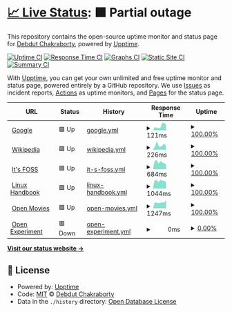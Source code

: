 # [📈 Live Status](https://andanotherusername.github.io/upptime-test): <!--live status--> **🟧 Partial outage**

This repository contains the open-source uptime monitor and status page for [Debdut Chakraborty](https://andanotherusername.github.io/upptime-test), powered by [Upptime](https://github.com/upptime/upptime).

[![Uptime CI](https://github.com/koj-co/upptime/workflows/Uptime%20CI/badge.svg)](https://github.com/koj-co/upptime/actions?query=workflow%3A%22Uptime+CI%22)
[![Response Time CI](https://github.com/koj-co/upptime/workflows/Response%20Time%20CI/badge.svg)](https://github.com/koj-co/upptime/actions?query=workflow%3A%22Response+Time+CI%22)
[![Graphs CI](https://github.com/koj-co/upptime/workflows/Graphs%20CI/badge.svg)](https://github.com/koj-co/upptime/actions?query=workflow%3A%22Graphs+CI%22)
[![Static Site CI](https://github.com/koj-co/upptime/workflows/Static%20Site%20CI/badge.svg)](https://github.com/koj-co/upptime/actions?query=workflow%3A%22Static+Site+CI%22)
[![Summary CI](https://github.com/koj-co/upptime/workflows/Summary%20CI/badge.svg)](https://github.com/koj-co/upptime/actions?query=workflow%3A%22Summary+CI%22)

With [Upptime](https://upptime.js.org), you can get your own unlimited and free uptime monitor and status page, powered entirely by a GitHub repository. We use [Issues](https://github.com/andanotherusername/upptime-test/issues) as incident reports, [Actions](https://github.com/andanotherusername/upptime-test/actions) as uptime monitors, and [Pages](https://andanotherusername.github.io/upptime-test) for the status page.

<!--start: status pages-->
<!-- This summary is generated by Upptime (https://github.com/upptime/upptime) -->
<!-- Do not edit this manually, your changes will be overwritten -->
<!-- prettier-ignore -->
| URL | Status | History | Response Time | Uptime |
| --- | ------ | ------- | ------------- | ------ |
| <img alt="" src="https://favicons.githubusercontent.com/www.google.com" height="13"> [Google](https://www.google.com) | 🟩 Up | [google.yml](https://github.com/andanotherusername/upptime-test/commits/HEAD/history/google.yml) | <details><summary><img alt="Response time graph" src="./graphs/google/response-time-week.png" height="20"> 121ms</summary><br><a href="https://andanotherusername.github.io/upptime-test/history/google"><img alt="Response time 88" src="https://img.shields.io/endpoint?url=https%3A%2F%2Fraw.githubusercontent.com%2Fandanotherusername%2Fupptime-test%2FHEAD%2Fapi%2Fgoogle%2Fresponse-time.json"></a><br><a href="https://andanotherusername.github.io/upptime-test/history/google"><img alt="24-hour response time 74" src="https://img.shields.io/endpoint?url=https%3A%2F%2Fraw.githubusercontent.com%2Fandanotherusername%2Fupptime-test%2FHEAD%2Fapi%2Fgoogle%2Fresponse-time-day.json"></a><br><a href="https://andanotherusername.github.io/upptime-test/history/google"><img alt="7-day response time 121" src="https://img.shields.io/endpoint?url=https%3A%2F%2Fraw.githubusercontent.com%2Fandanotherusername%2Fupptime-test%2FHEAD%2Fapi%2Fgoogle%2Fresponse-time-week.json"></a><br><a href="https://andanotherusername.github.io/upptime-test/history/google"><img alt="30-day response time 111" src="https://img.shields.io/endpoint?url=https%3A%2F%2Fraw.githubusercontent.com%2Fandanotherusername%2Fupptime-test%2FHEAD%2Fapi%2Fgoogle%2Fresponse-time-month.json"></a><br><a href="https://andanotherusername.github.io/upptime-test/history/google"><img alt="1-year response time 88" src="https://img.shields.io/endpoint?url=https%3A%2F%2Fraw.githubusercontent.com%2Fandanotherusername%2Fupptime-test%2FHEAD%2Fapi%2Fgoogle%2Fresponse-time-year.json"></a></details> | <details><summary><a href="https://andanotherusername.github.io/upptime-test/history/google">100.00%</a></summary><a href="https://andanotherusername.github.io/upptime-test/history/google"><img alt="All-time uptime 100.00%" src="https://img.shields.io/endpoint?url=https%3A%2F%2Fraw.githubusercontent.com%2Fandanotherusername%2Fupptime-test%2FHEAD%2Fapi%2Fgoogle%2Fuptime.json"></a><br><a href="https://andanotherusername.github.io/upptime-test/history/google"><img alt="24-hour uptime 100.00%" src="https://img.shields.io/endpoint?url=https%3A%2F%2Fraw.githubusercontent.com%2Fandanotherusername%2Fupptime-test%2FHEAD%2Fapi%2Fgoogle%2Fuptime-day.json"></a><br><a href="https://andanotherusername.github.io/upptime-test/history/google"><img alt="7-day uptime 100.00%" src="https://img.shields.io/endpoint?url=https%3A%2F%2Fraw.githubusercontent.com%2Fandanotherusername%2Fupptime-test%2FHEAD%2Fapi%2Fgoogle%2Fuptime-week.json"></a><br><a href="https://andanotherusername.github.io/upptime-test/history/google"><img alt="30-day uptime 100.00%" src="https://img.shields.io/endpoint?url=https%3A%2F%2Fraw.githubusercontent.com%2Fandanotherusername%2Fupptime-test%2FHEAD%2Fapi%2Fgoogle%2Fuptime-month.json"></a><br><a href="https://andanotherusername.github.io/upptime-test/history/google"><img alt="1-year uptime 100.00%" src="https://img.shields.io/endpoint?url=https%3A%2F%2Fraw.githubusercontent.com%2Fandanotherusername%2Fupptime-test%2FHEAD%2Fapi%2Fgoogle%2Fuptime-year.json"></a></details>
| <img alt="" src="https://favicons.githubusercontent.com/en.wikipedia.org" height="13"> [Wikipedia](https://en.wikipedia.org) | 🟩 Up | [wikipedia.yml](https://github.com/andanotherusername/upptime-test/commits/HEAD/history/wikipedia.yml) | <details><summary><img alt="Response time graph" src="./graphs/wikipedia/response-time-week.png" height="20"> 226ms</summary><br><a href="https://andanotherusername.github.io/upptime-test/history/wikipedia"><img alt="Response time 196" src="https://img.shields.io/endpoint?url=https%3A%2F%2Fraw.githubusercontent.com%2Fandanotherusername%2Fupptime-test%2FHEAD%2Fapi%2Fwikipedia%2Fresponse-time.json"></a><br><a href="https://andanotherusername.github.io/upptime-test/history/wikipedia"><img alt="24-hour response time 161" src="https://img.shields.io/endpoint?url=https%3A%2F%2Fraw.githubusercontent.com%2Fandanotherusername%2Fupptime-test%2FHEAD%2Fapi%2Fwikipedia%2Fresponse-time-day.json"></a><br><a href="https://andanotherusername.github.io/upptime-test/history/wikipedia"><img alt="7-day response time 226" src="https://img.shields.io/endpoint?url=https%3A%2F%2Fraw.githubusercontent.com%2Fandanotherusername%2Fupptime-test%2FHEAD%2Fapi%2Fwikipedia%2Fresponse-time-week.json"></a><br><a href="https://andanotherusername.github.io/upptime-test/history/wikipedia"><img alt="30-day response time 281" src="https://img.shields.io/endpoint?url=https%3A%2F%2Fraw.githubusercontent.com%2Fandanotherusername%2Fupptime-test%2FHEAD%2Fapi%2Fwikipedia%2Fresponse-time-month.json"></a><br><a href="https://andanotherusername.github.io/upptime-test/history/wikipedia"><img alt="1-year response time 196" src="https://img.shields.io/endpoint?url=https%3A%2F%2Fraw.githubusercontent.com%2Fandanotherusername%2Fupptime-test%2FHEAD%2Fapi%2Fwikipedia%2Fresponse-time-year.json"></a></details> | <details><summary><a href="https://andanotherusername.github.io/upptime-test/history/wikipedia">100.00%</a></summary><a href="https://andanotherusername.github.io/upptime-test/history/wikipedia"><img alt="All-time uptime 100.00%" src="https://img.shields.io/endpoint?url=https%3A%2F%2Fraw.githubusercontent.com%2Fandanotherusername%2Fupptime-test%2FHEAD%2Fapi%2Fwikipedia%2Fuptime.json"></a><br><a href="https://andanotherusername.github.io/upptime-test/history/wikipedia"><img alt="24-hour uptime 100.00%" src="https://img.shields.io/endpoint?url=https%3A%2F%2Fraw.githubusercontent.com%2Fandanotherusername%2Fupptime-test%2FHEAD%2Fapi%2Fwikipedia%2Fuptime-day.json"></a><br><a href="https://andanotherusername.github.io/upptime-test/history/wikipedia"><img alt="7-day uptime 100.00%" src="https://img.shields.io/endpoint?url=https%3A%2F%2Fraw.githubusercontent.com%2Fandanotherusername%2Fupptime-test%2FHEAD%2Fapi%2Fwikipedia%2Fuptime-week.json"></a><br><a href="https://andanotherusername.github.io/upptime-test/history/wikipedia"><img alt="30-day uptime 100.00%" src="https://img.shields.io/endpoint?url=https%3A%2F%2Fraw.githubusercontent.com%2Fandanotherusername%2Fupptime-test%2FHEAD%2Fapi%2Fwikipedia%2Fuptime-month.json"></a><br><a href="https://andanotherusername.github.io/upptime-test/history/wikipedia"><img alt="1-year uptime 100.00%" src="https://img.shields.io/endpoint?url=https%3A%2F%2Fraw.githubusercontent.com%2Fandanotherusername%2Fupptime-test%2FHEAD%2Fapi%2Fwikipedia%2Fuptime-year.json"></a></details>
| <img alt="" src="https://favicons.githubusercontent.com/itsfoss.com" height="13"> [It's FOSS](https://itsfoss.com) | 🟩 Up | [it-s-foss.yml](https://github.com/andanotherusername/upptime-test/commits/HEAD/history/it-s-foss.yml) | <details><summary><img alt="Response time graph" src="./graphs/it-s-foss/response-time-week.png" height="20"> 684ms</summary><br><a href="https://andanotherusername.github.io/upptime-test/history/it-s-foss"><img alt="Response time 491" src="https://img.shields.io/endpoint?url=https%3A%2F%2Fraw.githubusercontent.com%2Fandanotherusername%2Fupptime-test%2FHEAD%2Fapi%2Fit-s-foss%2Fresponse-time.json"></a><br><a href="https://andanotherusername.github.io/upptime-test/history/it-s-foss"><img alt="24-hour response time 745" src="https://img.shields.io/endpoint?url=https%3A%2F%2Fraw.githubusercontent.com%2Fandanotherusername%2Fupptime-test%2FHEAD%2Fapi%2Fit-s-foss%2Fresponse-time-day.json"></a><br><a href="https://andanotherusername.github.io/upptime-test/history/it-s-foss"><img alt="7-day response time 684" src="https://img.shields.io/endpoint?url=https%3A%2F%2Fraw.githubusercontent.com%2Fandanotherusername%2Fupptime-test%2FHEAD%2Fapi%2Fit-s-foss%2Fresponse-time-week.json"></a><br><a href="https://andanotherusername.github.io/upptime-test/history/it-s-foss"><img alt="30-day response time 1994" src="https://img.shields.io/endpoint?url=https%3A%2F%2Fraw.githubusercontent.com%2Fandanotherusername%2Fupptime-test%2FHEAD%2Fapi%2Fit-s-foss%2Fresponse-time-month.json"></a><br><a href="https://andanotherusername.github.io/upptime-test/history/it-s-foss"><img alt="1-year response time 491" src="https://img.shields.io/endpoint?url=https%3A%2F%2Fraw.githubusercontent.com%2Fandanotherusername%2Fupptime-test%2FHEAD%2Fapi%2Fit-s-foss%2Fresponse-time-year.json"></a></details> | <details><summary><a href="https://andanotherusername.github.io/upptime-test/history/it-s-foss">100.00%</a></summary><a href="https://andanotherusername.github.io/upptime-test/history/it-s-foss"><img alt="All-time uptime 99.98%" src="https://img.shields.io/endpoint?url=https%3A%2F%2Fraw.githubusercontent.com%2Fandanotherusername%2Fupptime-test%2FHEAD%2Fapi%2Fit-s-foss%2Fuptime.json"></a><br><a href="https://andanotherusername.github.io/upptime-test/history/it-s-foss"><img alt="24-hour uptime 100.00%" src="https://img.shields.io/endpoint?url=https%3A%2F%2Fraw.githubusercontent.com%2Fandanotherusername%2Fupptime-test%2FHEAD%2Fapi%2Fit-s-foss%2Fuptime-day.json"></a><br><a href="https://andanotherusername.github.io/upptime-test/history/it-s-foss"><img alt="7-day uptime 100.00%" src="https://img.shields.io/endpoint?url=https%3A%2F%2Fraw.githubusercontent.com%2Fandanotherusername%2Fupptime-test%2FHEAD%2Fapi%2Fit-s-foss%2Fuptime-week.json"></a><br><a href="https://andanotherusername.github.io/upptime-test/history/it-s-foss"><img alt="30-day uptime 99.78%" src="https://img.shields.io/endpoint?url=https%3A%2F%2Fraw.githubusercontent.com%2Fandanotherusername%2Fupptime-test%2FHEAD%2Fapi%2Fit-s-foss%2Fuptime-month.json"></a><br><a href="https://andanotherusername.github.io/upptime-test/history/it-s-foss"><img alt="1-year uptime 99.98%" src="https://img.shields.io/endpoint?url=https%3A%2F%2Fraw.githubusercontent.com%2Fandanotherusername%2Fupptime-test%2FHEAD%2Fapi%2Fit-s-foss%2Fuptime-year.json"></a></details>
| <img alt="" src="https://favicons.githubusercontent.com/linuxhandbook.com" height="13"> [Linux Handbook](https://linuxhandbook.com) | 🟩 Up | [linux-handbook.yml](https://github.com/andanotherusername/upptime-test/commits/HEAD/history/linux-handbook.yml) | <details><summary><img alt="Response time graph" src="./graphs/linux-handbook/response-time-week.png" height="20"> 1044ms</summary><br><a href="https://andanotherusername.github.io/upptime-test/history/linux-handbook"><img alt="Response time 1183" src="https://img.shields.io/endpoint?url=https%3A%2F%2Fraw.githubusercontent.com%2Fandanotherusername%2Fupptime-test%2FHEAD%2Fapi%2Flinux-handbook%2Fresponse-time.json"></a><br><a href="https://andanotherusername.github.io/upptime-test/history/linux-handbook"><img alt="24-hour response time 1120" src="https://img.shields.io/endpoint?url=https%3A%2F%2Fraw.githubusercontent.com%2Fandanotherusername%2Fupptime-test%2FHEAD%2Fapi%2Flinux-handbook%2Fresponse-time-day.json"></a><br><a href="https://andanotherusername.github.io/upptime-test/history/linux-handbook"><img alt="7-day response time 1044" src="https://img.shields.io/endpoint?url=https%3A%2F%2Fraw.githubusercontent.com%2Fandanotherusername%2Fupptime-test%2FHEAD%2Fapi%2Flinux-handbook%2Fresponse-time-week.json"></a><br><a href="https://andanotherusername.github.io/upptime-test/history/linux-handbook"><img alt="30-day response time 1105" src="https://img.shields.io/endpoint?url=https%3A%2F%2Fraw.githubusercontent.com%2Fandanotherusername%2Fupptime-test%2FHEAD%2Fapi%2Flinux-handbook%2Fresponse-time-month.json"></a><br><a href="https://andanotherusername.github.io/upptime-test/history/linux-handbook"><img alt="1-year response time 1183" src="https://img.shields.io/endpoint?url=https%3A%2F%2Fraw.githubusercontent.com%2Fandanotherusername%2Fupptime-test%2FHEAD%2Fapi%2Flinux-handbook%2Fresponse-time-year.json"></a></details> | <details><summary><a href="https://andanotherusername.github.io/upptime-test/history/linux-handbook">100.00%</a></summary><a href="https://andanotherusername.github.io/upptime-test/history/linux-handbook"><img alt="All-time uptime 99.93%" src="https://img.shields.io/endpoint?url=https%3A%2F%2Fraw.githubusercontent.com%2Fandanotherusername%2Fupptime-test%2FHEAD%2Fapi%2Flinux-handbook%2Fuptime.json"></a><br><a href="https://andanotherusername.github.io/upptime-test/history/linux-handbook"><img alt="24-hour uptime 100.00%" src="https://img.shields.io/endpoint?url=https%3A%2F%2Fraw.githubusercontent.com%2Fandanotherusername%2Fupptime-test%2FHEAD%2Fapi%2Flinux-handbook%2Fuptime-day.json"></a><br><a href="https://andanotherusername.github.io/upptime-test/history/linux-handbook"><img alt="7-day uptime 100.00%" src="https://img.shields.io/endpoint?url=https%3A%2F%2Fraw.githubusercontent.com%2Fandanotherusername%2Fupptime-test%2FHEAD%2Fapi%2Flinux-handbook%2Fuptime-week.json"></a><br><a href="https://andanotherusername.github.io/upptime-test/history/linux-handbook"><img alt="30-day uptime 100.00%" src="https://img.shields.io/endpoint?url=https%3A%2F%2Fraw.githubusercontent.com%2Fandanotherusername%2Fupptime-test%2FHEAD%2Fapi%2Flinux-handbook%2Fuptime-month.json"></a><br><a href="https://andanotherusername.github.io/upptime-test/history/linux-handbook"><img alt="1-year uptime 99.93%" src="https://img.shields.io/endpoint?url=https%3A%2F%2Fraw.githubusercontent.com%2Fandanotherusername%2Fupptime-test%2FHEAD%2Fapi%2Flinux-handbook%2Fuptime-year.json"></a></details>
| <img alt="" src="https://favicons.githubusercontent.com/openmovies.in" height="13"> [Open Movies](https://openmovies.in) | 🟩 Up | [open-movies.yml](https://github.com/andanotherusername/upptime-test/commits/HEAD/history/open-movies.yml) | <details><summary><img alt="Response time graph" src="./graphs/open-movies/response-time-week.png" height="20"> 1247ms</summary><br><a href="https://andanotherusername.github.io/upptime-test/history/open-movies"><img alt="Response time 1111" src="https://img.shields.io/endpoint?url=https%3A%2F%2Fraw.githubusercontent.com%2Fandanotherusername%2Fupptime-test%2FHEAD%2Fapi%2Fopen-movies%2Fresponse-time.json"></a><br><a href="https://andanotherusername.github.io/upptime-test/history/open-movies"><img alt="24-hour response time 1186" src="https://img.shields.io/endpoint?url=https%3A%2F%2Fraw.githubusercontent.com%2Fandanotherusername%2Fupptime-test%2FHEAD%2Fapi%2Fopen-movies%2Fresponse-time-day.json"></a><br><a href="https://andanotherusername.github.io/upptime-test/history/open-movies"><img alt="7-day response time 1247" src="https://img.shields.io/endpoint?url=https%3A%2F%2Fraw.githubusercontent.com%2Fandanotherusername%2Fupptime-test%2FHEAD%2Fapi%2Fopen-movies%2Fresponse-time-week.json"></a><br><a href="https://andanotherusername.github.io/upptime-test/history/open-movies"><img alt="30-day response time 1189" src="https://img.shields.io/endpoint?url=https%3A%2F%2Fraw.githubusercontent.com%2Fandanotherusername%2Fupptime-test%2FHEAD%2Fapi%2Fopen-movies%2Fresponse-time-month.json"></a><br><a href="https://andanotherusername.github.io/upptime-test/history/open-movies"><img alt="1-year response time 1111" src="https://img.shields.io/endpoint?url=https%3A%2F%2Fraw.githubusercontent.com%2Fandanotherusername%2Fupptime-test%2FHEAD%2Fapi%2Fopen-movies%2Fresponse-time-year.json"></a></details> | <details><summary><a href="https://andanotherusername.github.io/upptime-test/history/open-movies">100.00%</a></summary><a href="https://andanotherusername.github.io/upptime-test/history/open-movies"><img alt="All-time uptime 99.98%" src="https://img.shields.io/endpoint?url=https%3A%2F%2Fraw.githubusercontent.com%2Fandanotherusername%2Fupptime-test%2FHEAD%2Fapi%2Fopen-movies%2Fuptime.json"></a><br><a href="https://andanotherusername.github.io/upptime-test/history/open-movies"><img alt="24-hour uptime 100.00%" src="https://img.shields.io/endpoint?url=https%3A%2F%2Fraw.githubusercontent.com%2Fandanotherusername%2Fupptime-test%2FHEAD%2Fapi%2Fopen-movies%2Fuptime-day.json"></a><br><a href="https://andanotherusername.github.io/upptime-test/history/open-movies"><img alt="7-day uptime 100.00%" src="https://img.shields.io/endpoint?url=https%3A%2F%2Fraw.githubusercontent.com%2Fandanotherusername%2Fupptime-test%2FHEAD%2Fapi%2Fopen-movies%2Fuptime-week.json"></a><br><a href="https://andanotherusername.github.io/upptime-test/history/open-movies"><img alt="30-day uptime 100.00%" src="https://img.shields.io/endpoint?url=https%3A%2F%2Fraw.githubusercontent.com%2Fandanotherusername%2Fupptime-test%2FHEAD%2Fapi%2Fopen-movies%2Fuptime-month.json"></a><br><a href="https://andanotherusername.github.io/upptime-test/history/open-movies"><img alt="1-year uptime 99.98%" src="https://img.shields.io/endpoint?url=https%3A%2F%2Fraw.githubusercontent.com%2Fandanotherusername%2Fupptime-test%2FHEAD%2Fapi%2Fopen-movies%2Fuptime-year.json"></a></details>
| <img alt="" src="https://favicons.githubusercontent.com/openexperiment.in" height="13"> [Open Experiment](https://openexperiment.in) | 🟥 Down | [open-experiment.yml](https://github.com/andanotherusername/upptime-test/commits/HEAD/history/open-experiment.yml) | <details><summary><img alt="Response time graph" src="./graphs/open-experiment/response-time-week.png" height="20"> 0ms</summary><br><a href="https://andanotherusername.github.io/upptime-test/history/open-experiment"><img alt="Response time 1280" src="https://img.shields.io/endpoint?url=https%3A%2F%2Fraw.githubusercontent.com%2Fandanotherusername%2Fupptime-test%2FHEAD%2Fapi%2Fopen-experiment%2Fresponse-time.json"></a><br><a href="https://andanotherusername.github.io/upptime-test/history/open-experiment"><img alt="24-hour response time 0" src="https://img.shields.io/endpoint?url=https%3A%2F%2Fraw.githubusercontent.com%2Fandanotherusername%2Fupptime-test%2FHEAD%2Fapi%2Fopen-experiment%2Fresponse-time-day.json"></a><br><a href="https://andanotherusername.github.io/upptime-test/history/open-experiment"><img alt="7-day response time 0" src="https://img.shields.io/endpoint?url=https%3A%2F%2Fraw.githubusercontent.com%2Fandanotherusername%2Fupptime-test%2FHEAD%2Fapi%2Fopen-experiment%2Fresponse-time-week.json"></a><br><a href="https://andanotherusername.github.io/upptime-test/history/open-experiment"><img alt="30-day response time 0" src="https://img.shields.io/endpoint?url=https%3A%2F%2Fraw.githubusercontent.com%2Fandanotherusername%2Fupptime-test%2FHEAD%2Fapi%2Fopen-experiment%2Fresponse-time-month.json"></a><br><a href="https://andanotherusername.github.io/upptime-test/history/open-experiment"><img alt="1-year response time 1280" src="https://img.shields.io/endpoint?url=https%3A%2F%2Fraw.githubusercontent.com%2Fandanotherusername%2Fupptime-test%2FHEAD%2Fapi%2Fopen-experiment%2Fresponse-time-year.json"></a></details> | <details><summary><a href="https://andanotherusername.github.io/upptime-test/history/open-experiment">0.00%</a></summary><a href="https://andanotherusername.github.io/upptime-test/history/open-experiment"><img alt="All-time uptime 0.08%" src="https://img.shields.io/endpoint?url=https%3A%2F%2Fraw.githubusercontent.com%2Fandanotherusername%2Fupptime-test%2FHEAD%2Fapi%2Fopen-experiment%2Fuptime.json"></a><br><a href="https://andanotherusername.github.io/upptime-test/history/open-experiment"><img alt="24-hour uptime 0.00%" src="https://img.shields.io/endpoint?url=https%3A%2F%2Fraw.githubusercontent.com%2Fandanotherusername%2Fupptime-test%2FHEAD%2Fapi%2Fopen-experiment%2Fuptime-day.json"></a><br><a href="https://andanotherusername.github.io/upptime-test/history/open-experiment"><img alt="7-day uptime 0.00%" src="https://img.shields.io/endpoint?url=https%3A%2F%2Fraw.githubusercontent.com%2Fandanotherusername%2Fupptime-test%2FHEAD%2Fapi%2Fopen-experiment%2Fuptime-week.json"></a><br><a href="https://andanotherusername.github.io/upptime-test/history/open-experiment"><img alt="30-day uptime 0.00%" src="https://img.shields.io/endpoint?url=https%3A%2F%2Fraw.githubusercontent.com%2Fandanotherusername%2Fupptime-test%2FHEAD%2Fapi%2Fopen-experiment%2Fuptime-month.json"></a><br><a href="https://andanotherusername.github.io/upptime-test/history/open-experiment"><img alt="1-year uptime 0.08%" src="https://img.shields.io/endpoint?url=https%3A%2F%2Fraw.githubusercontent.com%2Fandanotherusername%2Fupptime-test%2FHEAD%2Fapi%2Fopen-experiment%2Fuptime-year.json"></a></details>

<!--end: status pages-->

[**Visit our status website →**](https://andanotherusername.github.io/upptime-test)

## 📄 License

- Powered by: [Upptime](https://github.com/upptime/upptime)
- Code: [MIT](./LICENSE) © [Debdut Chakraborty](https://andanotherusername.github.io/upptime-test)
- Data in the `./history` directory: [Open Database License](https://opendatacommons.org/licenses/odbl/1-0/)
